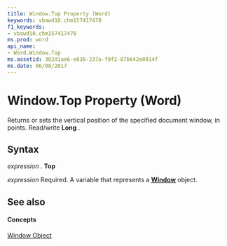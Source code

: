 ```yaml
---
title: Window.Top Property (Word)
keywords: vbawd10.chm157417478
f1_keywords:
- vbawd10.chm157417478
ms.prod: word
api_name:
- Word.Window.Top
ms.assetid: 302d1ae6-e030-237a-f9f2-87b642e8914f
ms.date: 06/08/2017
---
```



# Window.Top Property (Word)

Returns or sets the vertical position of the specified document window, in points. Read/write  **Long** .


## Syntax

 _expression_ . **Top**

 _expression_ Required. A variable that represents a **[Window](Word.Window.md)** object.


## See also


#### Concepts


[Window Object](Word.Window.md)

